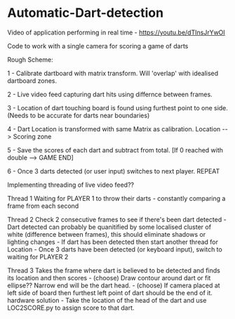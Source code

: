 # Automatic-Dart-detection

Video of application performing in real time - https://youtu.be/dTInsJrYwOI

Code to work with a single camera for scoring a game of darts


Rough Scheme:

1  -  Calibrate dartboard with matrix transform. Will 'overlap' with idealised dartboard zones.

2  -  Live video feed capturing dart hits using differnce between frames.

3  -  Location of dart touching board is found using furthest point to one side. (Needs to be accurate for darts near boundaries)

4  -  Dart Location is transformed with same Matrix as calibration. Location --> Scoring zone

5  -  Save the scores of each dart and subtract from total. [If 0 reached with double --> GAME END] 

6  -  Once 3 darts detected (or user input) switches to next player.    REPEAT

   

Implementing threading of live video feed??

Thread 1
Waiting for PLAYER 1 to throw their darts
    - constantly comparing a frame from each second

Thread 2
Check 2 consecutive frames to see if there's been dart detected
    - Dart detected can probably be quanitified by some localised cluster of white (difference between frames), this should eliminate shadows or lighting changes
    - If dart has been detected then start another thread for Location
    - Once 3 darts have been detected (or keyboard input), switch to waiting for PLAYER 2

Thread 3
Takes the frame where dart is believed to be detected and finds its location and then scores
    - (choose) Draw contour around dart or fit ellipse?? Narrow end will be the dart head.
    - (choose) If camera placed at left side of board then furthest left point of dart should be the end of it.   hardware solution
    - Take the location of the head of the dart and use LOC2SCORE.py to assign score to that dart.
